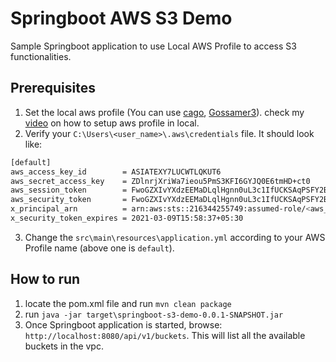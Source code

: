 # Springboot AWS S3 Demo
Sample Springboot application to use Local AWS Profile to access S3 functionalities. 
## Prerequisites
   1. Set the local aws profile (You can use [cago](https://gitlab.com/electric-it/cago), [Gossamer3](https://github.com/GESkunkworks/gossamer3)). check my [video](www.youtube.com) on how to setup aws profile in local.  
   2. Verify your `C:\Users\<user_name>\.aws\credentials` file. It should look like:

```sh
[default]
aws_access_key_id        = ASIATEXY7LUCWTLQKUT6
aws_secret_access_key    = ZDlnrjXriWa7ieou5PmS3KFI6GYJQ0E6tmHD+ct0
aws_session_token        = FwoGZXIvYXdzEEMaDLqlHgnn0uL3c1IfUCKSAqPSFY2BeEk64aL8Y5FebkMc6dOKo/hwDvDc8Ch..........
aws_security_token       = FwoGZXIvYXdzEEMaDLqlHgnn0uL3c1IfUCKSAqPSFY2BeEk64aL8Y5FebkMc6dOKo/hwDvDc8Ch..........
x_principal_arn          = arn:aws:sts::216344255749:assumed-role/<aws_role>/<aws_user_name>
x_security_token_expires = 2021-03-09T15:58:37+05:30
``` 
   3. Change the `src\main\resources\application.yml` according to your AWS Profile name (above one is `default`).
  
## How to run
1. locate the pom.xml file and run `mvn clean package`
2. run `java -jar target\springboot-s3-demo-0.0.1-SNAPSHOT.jar`
3. Once Springboot application is started, browse: `http://localhost:8080/api/v1/buckets`. This will list all the available buckets in the vpc.
